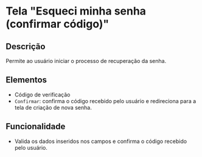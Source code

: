 # Tela "Esqueci minha senha (confirmar código)"

## Descrição

Permite ao usuário iniciar o processo de recuperação da senha.

## Elementos

- Código de verificação
- `Confirmar`: confirma o código recebido pelo usuário e redireciona para a tela de criação de nova senha.

## Funcionalidade

- Valida os dados inseridos nos campos e confirma o código recebido pelo usuário.
